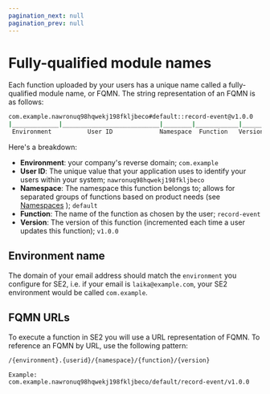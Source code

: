 ```yaml
---
pagination_next: null
pagination_prev: null
---
```


# Fully-qualified module names

Each function uploaded by your users has a unique name called a fully-qualified module name, or FQMN. The string representation of an FQMN is as follows:

```bash
com.example.nawronuq98hqwekj198fkljbeco#default::record-event@v1.0.0
|_____________|___________________________|________|____________|______|
 Environment          User ID             Namespace  Function   Version
```

Here's a breakdown:

* **Environment**: your company's reverse domain; `com.example`
* **User ID**: The unique value that your application uses to identify your users within your system; `nawronuq98hqwekj198fkljbeco`
* **Namespace**: The namespace this function belongs to; allows for separated groups of functions based on product needs (see [Namespaces](docs/se2/customizing-functions/namespaces.md) ); `default`
* **Function**:  The name of the function as chosen by the user; `record-event`
* **Version**: The version of this function \(incremented each time a user updates this function\); `v1.0.0`

## Environment name

The domain of your email address should match the `environment` you
configure for SE2, i.e. if your email is `laika@example.com`, your
SE2 environment would be called `com.example`.

## FQMN URLs

To execute a function in SE2 you will use a URL representation of FQMN. To reference an FQMN by URL, use the following pattern:

```bash
/{environment}.{userid}/{namespace}/{function}/{version}

Example:
com.example.nawronuq98hqwekj198fkljbeco/default/record-event/v1.0.0
```


